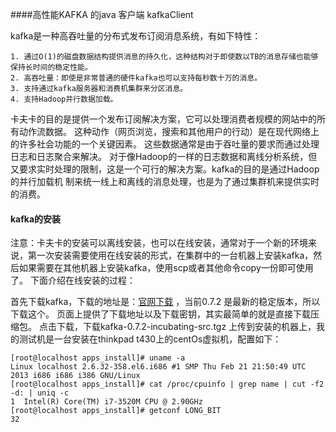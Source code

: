 ####高性能KAFKA 的java 客户端 kafkaClient

kafka是一种高吞吐量的分布式发布订阅消息系统，有如下特性：

    1. 通过O(1)的磁盘数据结构提供消息的持久化，这种结构对于即使数以TB的消息存储也能够保持长时间的稳定性能。
    2. 高吞吐量：即使是非常普通的硬件kafka也可以支持每秒数十万的消息。
    3. 支持通过kafka服务器和消费机集群来分区消息。
    4. 支持Hadoop并行数据加载。

卡夫卡的目的是提供一个发布订阅解决方案，它可以处理消费者规模的网站中的所有动作流数据。 这种动作（网页浏览，搜索和其他用户的行动）是在现代网络上的许多社会功能的一个关键因素。 这些数据通常是由于吞吐量的要求而通过处理日志和日志聚合来解决。 对于像Hadoop的一样的日志数据和离线分析系统，但又要求实时处理的限制，这是一个可行的解决方案。kafka的目的是通过Hadoop的并行加载机 制来统一线上和离线的消息处理，也是为了通过集群机来提供实时的消费。


#### kafka的安装
注意：卡夫卡的安装可以离线安装，也可以在线安装，通常对于一个新的环境来说，第一次安装需要使用在线安装的形式，在集群中的一台机器上安装kafka，然后如果需要在其他机器上安装kafka，使用scp或者其他命令copy一份即可使用了。
下面介绍在线安装的过程：

首先下载kafka，下载的地址是：[官网下载](http://kafka.apache.org/downloads.html) ，当前0.7.2 是最新的稳定版本，所以下载这个。
页面上提供了下载地址以及下载密钥，其实最简单的就是直接下载压缩包。
点击下载，下载kafka-0.7.2-incubating-src.tgz
上传到安装的机器上，我的测试机是一台安装在thinkpad t430上的centOs虚拟机，配置如下：

    [root@localhost apps_install]# uname -a
    Linux localhost 2.6.32-358.el6.i686 #1 SMP Thu Feb 21 21:50:49 UTC 2013 i686 i686 i386 GNU/Linux
    [root@localhost apps_install]# cat /proc/cpuinfo | grep name | cut -f2 -d: | uniq -c
    1  Intel(R) Core(TM) i7-3520M CPU @ 2.90GHz
    [root@localhost apps_install]# getconf LONG_BIT
    32

